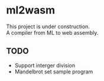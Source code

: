 # ml2wasm
This project is under construction.  
A compiler from ML to web assembly.

## TODO
- Support interger division
- Mandelbrot set sample program
